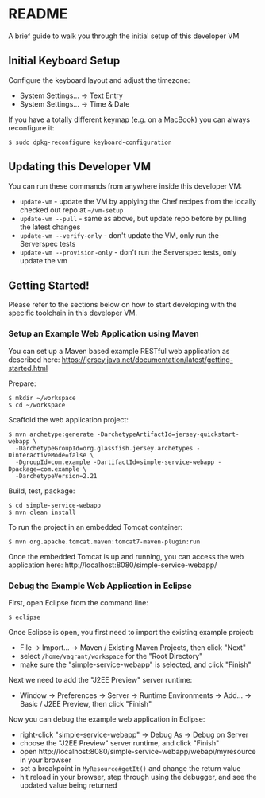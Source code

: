 
# README

A brief guide to walk you through the initial setup of this developer VM

## Initial Keyboard Setup

Configure the keyboard layout and adjust the timezone:

 * System Settings... -> Text Entry
 * System Settings... -> Time & Date

If you have a totally different keymap (e.g. on a MacBook) you can always reconfigure it:
```
$ sudo dpkg-reconfigure keyboard-configuration
```

## Updating this Developer VM

You can run these commands from anywhere inside this developer VM:

 * `update-vm` - update the VM by applying the Chef recipes from the locally checked out repo at `~/vm-setup`
 * `update-vm --pull` - same as above, but update repo before by pulling the latest changes
 * `update-vm --verify-only` - don't update the VM, only run the Serverspec tests
 * `update-vm --provision-only` - don't run the Serverspec tests, only update the vm

## Getting Started!

Please refer to the sections below on how to start developing with the specific toolchain in this developer VM.

### Setup an Example Web Application using Maven

You can set up a Maven based example RESTful web application as described here:
https://jersey.java.net/documentation/latest/getting-started.html

Prepare:
```
$ mkdir ~/workspace
$ cd ~/workspace
```

Scaffold the web application project:
```
$ mvn archetype:generate -DarchetypeArtifactId=jersey-quickstart-webapp \
  -DarchetypeGroupId=org.glassfish.jersey.archetypes -DinteractiveMode=false \
  -DgroupId=com.example -DartifactId=simple-service-webapp -Dpackage=com.example \
  -DarchetypeVersion=2.21
```

Build, test, package:
```
$ cd simple-service-webapp
$ mvn clean install
```

To run the project in an embedded Tomcat container:
```
$ mvn org.apache.tomcat.maven:tomcat7-maven-plugin:run
```

Once the embedded Tomcat is up and running, you can access the web application here:
http://localhost:8080/simple-service-webapp/


### Debug the Example Web Application in Eclipse

First, open Eclipse from the command line:
```
$ eclipse
```

Once Eclipse is open, you first need to import the existing example project:

 * File -> Import... -> Maven / Existing Maven Projects, then click "Next"
 * select `/home/vagrant/workspace` for the "Root Directory"
 * make sure the "simple-service-webapp" is selected, and click "Finish"

Next we need to add the "J2EE Preview" server runtime:

 * Window -> Preferences -> Server -> Runtime Environments -> Add... -> Basic / J2EE Preview, then click "Finish"

Now you can debug the example web application in Eclipse:

 * right-click "simple-service-webapp" -> Debug As -> Debug on Server
 * choose the "J2EE Preview" server runtime, and click "Finish"
 * open http://localhost:8080/simple-service-webapp/webapi/myresource in your browser
 * set a breakpoint in `MyResource#getIt()` and change the return value
 * hit reload in your browser, step through using the debugger, and see the updated value being returned
